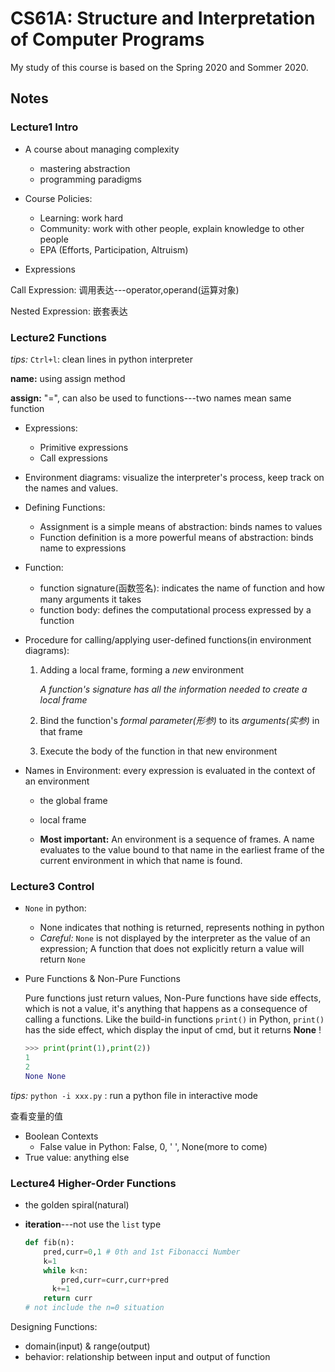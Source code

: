 # CS61A: Structure and Interpretation of Computer Programs



My study of this course is based on the Spring 2020 and Sommer 2020.

## Notes

### Lecture1 Intro

* A course about managing complexity
  * mastering abstraction
  * programming paradigms

* Course Policies:
  * Learning: work hard
  * Community: work with other people, explain knowledge to other people
  * EPA (Efforts, Participation, Altruism)
* Expressions

Call Expression: 调用表达---operator,operand(运算对象)

Nested Expression: 嵌套表达



### Lecture2 Functions

*tips:*  `Ctrl+l`:  clean lines in python interpreter



**name:** using assign method

**assign:** "=", can also be used to functions---two names mean same function



- Expressions:

  - Primitive expressions
  - Call expressions

- Environment diagrams: visualize the interpreter's process, keep track on the names and values.

- Defining Functions:

  - Assignment is a simple means of abstraction: binds names to values
  - Function definition is a more powerful means of abstraction: binds name to expressions

- Function: 

  - function signature(函数签名): indicates the name of function and how many arguments it takes
  - function body: defines the computational process expressed by a function

- Procedure for calling/applying user-defined functions(in environment diagrams):

  1. Adding a local frame, forming a *new* environment

     *A function's signature has all the information needed to create a local frame*

  2. Bind the function's *formal parameter(形参)* to its *arguments(实参)* in that frame

  3. Execute the body of the function in that new environment

- Names in Environment: every expression is evaluated in the context of an environment
  - the global frame
  
  - local frame
  
  - **Most important:** An environment is a sequence of frames. A name evaluates to the value bound to that name in the earliest frame of the current environment in which that name is found.
  
    

### Lecture3 Control 

- `None` in python:
  - None indicates that nothing is returned, represents nothing in python
  - *Careful:*  `None` is not displayed by the interpreter as the value of an expression; A function that does not explicitly return a value will return `None`
  
- Pure Functions & Non-Pure Functions

  Pure functions just return values, Non-Pure functions have side effects, which is not a value, it's anything that happens as a consequence of calling a functions. Like the build-in functions `print()` in Python, `print()` has the side effect, which display the input of cmd, but it returns **None** !

  ```python
  >>> print(print(1),print(2))
  1
  2
  None None
  ```

  

*tips:* `python -i xxx.py` : run a python file in interactive mode

查看变量的值

- Boolean Contexts
  - False value in Python: False, 0, ' ', None(more to come)
- True value: anything else



### Lecture4 Higher-Order Functions 

- the golden spiral(natural)

- **iteration**---not use the `list` type

  ```python
  def fib(n):
      pred,curr=0,1 # 0th and 1st Fibonacci Number
      k=1
      while k<n:
          pred,curr=curr,curr+pred
      	k+=1
      return curr
  # not include the n=0 situation
  ```



Designing Functions:

- domain(input) & range(output)
- behavior: relationship between input and output of function




